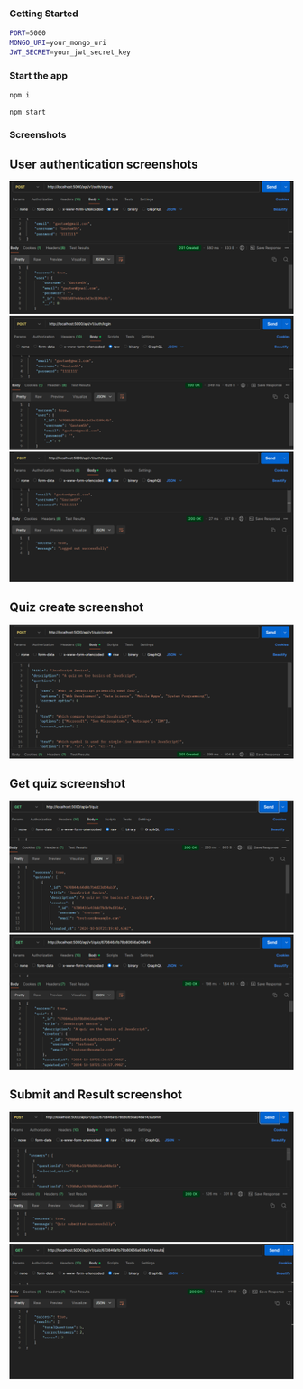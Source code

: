 ### Getting Started

```bash
PORT=5000
MONGO_URI=your_mongo_uri
JWT_SECRET=your_jwt_secret_key
```

### Start the app

```shell
npm i
```
```shell
npm start
```

### Screenshots

<h2>User authentication screenshots</h2>
<a href="./public/ss1.png"><img src="./public/ss1.png" alt="Image Description"></a>
<a href="./public/ss2.png"><img src="./public/ss2.png" alt="Image Description"></a>
<a href="./public/ss3.png"><img src="./public/ss3.png" alt="Image Description"></a>

<h2>Quiz create screenshot</h2>
<a href="./public/ss4.png"><img src="./public/ss4.png" alt="Image Description"></a>

<h2>Get quiz screenshot</h2>
<a href="./public/ss5.png"><img src="./public/ss5.png" alt="Image Description"></a>
<a href="./public/ss6.png"><img src="./public/ss6.png" alt="Image Description"></a>

<h2>Submit and Result screenshot</h2>
<a href="./public/ss7.png"><img src="./public/ss7.png" alt="Image Description"></a>
<a href="./public/ss8.png"><img src="./public/ss8.png" alt="Image Description"></a>
